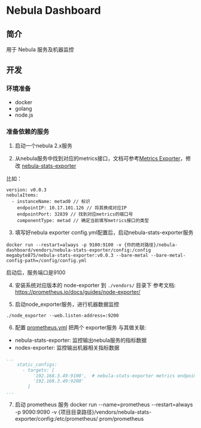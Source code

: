 # Nebula Dashboard

## 简介
用于 Nebula 服务及机器监控

## 开发

### 环境准备
- docker
- golang
- node.js

### 准备依赖的服务
1. 启动一个nebula 2.x服务

2. 从nebula服务中找到对应的metrics接口，文档可参考[Metrics Exporter](https://docs.nebula-graph.io/1.1/manual-EN/3.build-develop-and-administration/7.monitor/1.metrics-exposer/)，修改 [nebula-stats-exporter](vendors/nebula-stats-exporter/config/config.yml)

比如：
```
version: v0.0.3
nebulaItems:
  - instanceName: metad0 // 标识
    endpointIP: 10.17.101.126 // 将其换成对应IP
    endpointPort: 32839 // 找到对应metrics的端口号
    componentType: metad // 确定当前填写metrics接口的类型
```

3. 填写好nebula exporter config.yml配置后，启动nebula-stats-exporter服务
```
docker run --restart=always -p 9100:9100 -v {你的绝对路径}/nebula-dashboard/vendors/nebula-stats-exporter/config:/config megabyte875/nebula-stats-exporter:v0.0.3 --bare-metal --bare-metal-config-path=/config/config.yml
```
启动后，服务端口是9100

4. 安装系统对应版本的 node-exporter 到 `./vendors/` 目录下
   参考文档: https://prometheus.io/docs/guides/node-exporter/

5. 启动node_exporter服务，进行机器数据监控
```
./node_exporter --web.listen-address=:9200
```

6. 配置 [prometheus.yml](vendors/nebula-stats-exporter/config/prometheus.yml)
把两个 exporter服务 与其做关联:
- nebula-stats-exporter: 监控输出nebula服务的指标数据
- nodex-exporter: 监控输出机器相关指标数据

```yaml
...
    static_configs:
      - targets: [
          '192.168.3.49:9100',  # nebula-stats-exporter metrics endpoints
          '192.168.3.49:9200'
        ]
...

```

7. 启动 prometheus 服务
docker run --name=prometheus --restart=always -p 9090:9090 -v {项目目录路径}/vendors/nebula-stats-exporter/config:/etc/prometheus/ prom/prometheus
